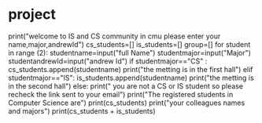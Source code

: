 # project
print("welcome to IS and CS community in cmu  please enter your name,major,andrewId")
cs_students=[]
is_students=[]
group=[]
for student in range (2):
 studentname=input("full Name")
 studentmajor=input("Major")
 studentandrewId=input("andrew Id")
 if studentmajor=="CS" :
   cs_students.append(studentname)
   print("the metting is in the first hall")
 elif studentmajor=="IS":
    is_students.append(studentname)
    print("the metting is in the second hall")
 else: 
     print(" you are not a CS or IS student so please recheck the link sent to your email")
print("The  registered students in Computer Science are")
print(cs_students)
print("your colleagues names and majors")
print(cs_students + is_students)